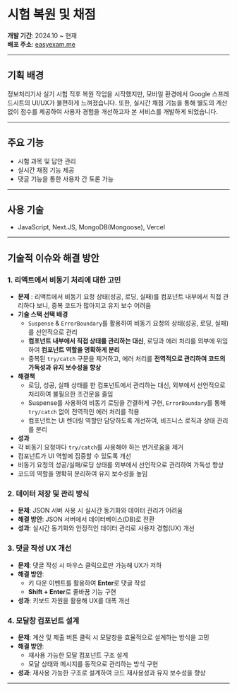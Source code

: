 # 시험 복원 및 채점  

**개발 기간**: 2024.10 ~ 현재  
**배포 주소**: [easyexam.me](https://www.easyexam.me/)  

---

## 기획 배경  
정보처리기사 실기 시험 직후 복원 작업을 시작했지만, 모바일 환경에서 Google 스프레드시트의 UI/UX가 불편하게 느껴졌습니다. 또한, 실시간 채점 기능을 통해 별도의 계산 없이 점수를 제공하여 사용자 경험을 개선하고자 본 서비스를 개발하게 되었습니다.  

---

## 주요 기능  
- 시험 과목 및 답안 관리  
- 실시간 채점 기능 제공 
- 댓글 기능을 통한 사용자 간 토론 가능   

---

## 사용 기술  
- JavaScript, Next.JS, MongoDB(Mongoose), Vercel 

---

## 기술적 이슈와 해결 방안  

### 1. 리액트에서 비동기 처리에 대한 고민
- **문제** : 
리액트에서 비동기 요청 상태(성공, 로딩, 실패)를 컴포넌트 내부에서 직접 관리하다 보니, 중복 코드가 많아지고 유지 보수 어려움
- **기술 스택 선택 배경**
  - `Suspense` & `ErrorBoundary`를 활용하여 비동기 요청의 상태(성공, 로딩, 실패)를 선언적으로 관리
  - **컴포넌트 내부에서 직접 상태를 관리하는 대신**, 로딩과 에러 처리를 외부에 위임하여 **컴포넌트 역할을 명확하게 분리**
  - 중복된 `try/catch` 구문을 제거하고, 에러 처리를 **전역적으로 관리하여 코드의 가독성과 유지 보수성을 향상**
- **해결책**
  - 로딩, 성공, 실패 상태를 한 컴포넌트에서 관리하는 대신, 외부에서 선언적으로 처리하여 불필요한 조건문을 줄임
  - Suspense를 사용하여 비동기 로딩을 간결하게 구현, `ErrorBoundary`를 통해 `try/catch` 없이 전역적인 에러 처리를 적용
  - 컴포넌트는 UI 렌더링 역할만 담당하도록 개선하여, 비즈니스 로직과 상태 관리를 분리
- **성과**
 - 각 비동기 요청마다 `try/catch`를 사용해야 하는 번거로움을 제거
 - 컴포넌트가 UI 역할에 집중할 수 있도록 개선
 - 비동기 요청의 성공/실패/로딩 상태를 외부에서 선언적으로 관리하여 가독성 향상
 - 코드의 역할을 명확히 분리하여 유지 보수성을 높임

### 2. 데이터 저장 및 관리 방식  
- **문제**: JSON 서버 사용 시 실시간 동기화와 데이터 관리가 어려움  
- **해결 방안**: JSON 서버에서 데이터베이스(DB)로 전환  
- **성과**: 실시간 동기화와 안정적인 데이터 관리로 사용자 경험(UX) 개선  

### 3. 댓글 작성 UX 개선  
- **문제**: 댓글 작성 시 마우스 클릭으로만 가능해 UX가 저하  
- **해결 방안**:  
  - 키 다운 이벤트를 활용하여 **Enter**로 댓글 작성  
  - **Shift + Enter**로 줄바꿈 기능 구현  
- **성과**: 키보드 자원을 활용해 UX를 대폭 개선  

### 4. 모달창 컴포넌트 설계  
- **문제**: 계산 및 제출 버튼 클릭 시 모달창을 효율적으로 설계하는 방식을 고민  
- **해결 방안**:  
  - 재사용 가능한 모달 컴포넌트 구조 설계  
  - 모달 상태와 메시지를 동적으로 관리하는 방식 구현  
- **성과**: 재사용 가능한 구조로 설계하여 코드 재사용성과 유지 보수성을 향상  

---